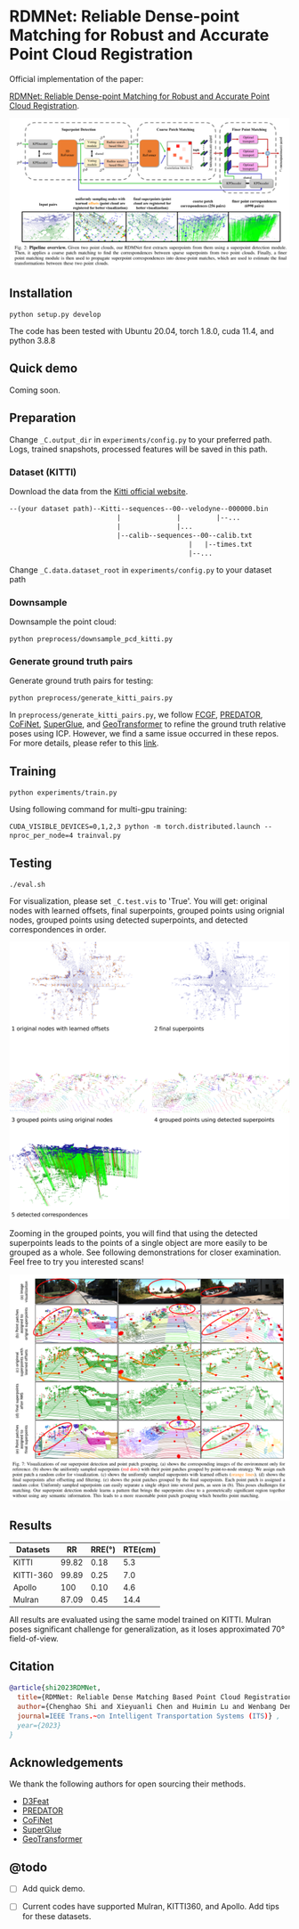 # RDMNet: Reliable Dense-point Matching for Robust and Accurate Point Cloud Registration
Official implementation of the paper:

[RDMNet: Reliable Dense-point Matching for Robust and Accurate Point Cloud Registration](https://arxiv.org/pdf/2303.18084.pdf).

![pipeline](./assets/pipeline.png)



## Installation

```
python setup.py develop
```

The code has been tested with Ubuntu 20.04, torch 1.8.0, cuda 11.4, and python 3.8.8



## Quick demo

Coming soon. 



## Preparation

Change `_C.output_dir` in `experiments/config.py` to your preferred path. Logs, trained snapshots, processed features will be saved in this path.

### Dataset (KITTI)

Download the data from the [Kitti official website](http://www.cvlibs.net/datasets/kitti/eval_odometry.php). 

```text
--(your dataset path)--Kitti--sequences--00--velodyne--000000.bin
                           |              |         |--...
                           |              |...
                           |--calib--sequences--00--calib.txt
                                             |   |--times.txt
                                             |--...

```

Change `_C.data.dataset_root` in `experiments/config.py` to your dataset path

### Downsample

Downsample the point cloud:

```
python preprocess/downsample_pcd_kitti.py
```

### Generate ground truth pairs

Generate ground truth pairs for testing:

```
python preprocess/generate_kitti_pairs.py
```

In `preprocess/generate_kitti_pairs.py`, we follow [FCGF](https://github.com/chrischoy/FCGF), [PREDATOR](https://github.com/prs-eth/OverlapPredator), [CoFiNet](https://github.com/haoyu94/Coarse-to-fine-correspondences), [SuperGlue](https://github.com/magicleap/SuperGluePretrainedNetwork), and [GeoTransformer](https://github.com/qinzheng93/GeoTransformer) to refine the ground truth relative poses using ICP. However, we find a same issue occurred in these repos. For more details, please refer to this [link](./issue.md).



## Training

```
python experiments/train.py
```

Using following command for multi-gpu training:

```
CUDA_VISIBLE_DEVICES=0,1,2,3 python -m torch.distributed.launch --nproc_per_node=4 trainval.py
```



## Testing

```
./eval.sh
```

For visualization, please set `_C.test.vis` to 'True'. You will get: original nodes with learned offsets, final superpoints, grouped points using orignial nodes, grouped points using detected superpoints, and detected correspondences in order.

![vis](./assets/vis.png)

Zooming in the grouped points, you will find that using the detected superpoints leads to the points of a single object are more easily to be grouped as a whole. See following demonstrations for closer examination.  Feel free to try you interested scans! 

![vote_vis](./assets/vote_vis.png)



## Results

| Datasets  | RR    | RRE(°) | RTE(cm) |
| --------- | ----- | ------ | ------- |
| KITTI     | 99.82 | 0.18   | 5.3     |
| KITTI-360 | 99.89 | 0.25   | 7.0     |
| Apollo    | 100   | 0.10   | 4.6     |
| Mulran    | 87.09 | 0.45   | 14.4    |

All results are evaluated using the same model trained on KITTI. Mulran poses significant challenge for generalization, as it loses approximated 70° field-of-view.



## Citation

```bibtex
@article{shi2023RDMNet,
  title={RDMNet: Reliable Dense Matching Based Point Cloud Registration for Autonomous Driving},
  author={Chenghao Shi and Xieyuanli Chen and Huimin Lu and Wenbang Deng and Junhao Xiao and Bin Dai},
  journal=IEEE Trans.~on Intelligent Transportation Systems (ITS)} ,
  year={2023}
}
```



## Acknowledgements

 We thank the following authors for open sourcing their methods.

- [D3Feat](https://github.com/XuyangBai/D3Feat.pytorch)
- [PREDATOR](https://github.com/prs-eth/OverlapPredator)
- [CoFiNet](https://github.com/haoyu94/Coarse-to-fine-correspondences)
- [SuperGlue](https://github.com/magicleap/SuperGluePretrainedNetwork)
- [GeoTransformer](https://github.com/qinzheng93/GeoTransformer)



## @todo

- [ ] Add quick demo.
- [ ] Current codes have supported Mulran, KITTI360, and Apollo. Add tips for these datasets.

